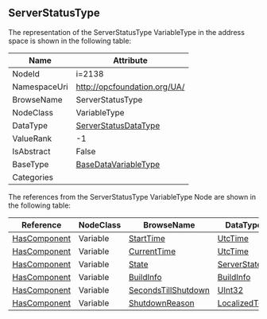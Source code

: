 <!-- objecttype -->
## ServerStatusType
  
<!-- end of text -->
The representation of the ServerStatusType VariableType in the address space is shown in the following table:  

|Name|Attribute|
|---|---|
|NodeId|i=2138|
|NamespaceUri|http://opcfoundation.org/UA/|
|BrowseName|ServerStatusType|
|NodeClass|VariableType|
|DataType|[ServerStatusDataType](../../DataTypes/ServerStatusDataType/readme.md)|
|ValueRank|-1|
|IsAbstract|False|
|BaseType|[BaseDataVariableType](../../VariableTypes/BaseDataVariableType/readme.md)|
|Categories||

The references from the ServerStatusType VariableType Node are shown in the following table:  

|Reference|NodeClass|BrowseName|DataType|TypeDefinition|ModellingRule|
|---|---|---|---|---|---|
|[HasComponent](../../ReferenceTypes/HasComponent/readme.md)|Variable|[StartTime](#StartTime)|[UtcTime](../../DataTypes/UtcTime/readme.md)|[BaseDataVariableType](../../VariableTypes/BaseDataVariableType/readme.md)|[Mandatory](../../Objects/Mandatory/readme.md)|
|[HasComponent](../../ReferenceTypes/HasComponent/readme.md)|Variable|[CurrentTime](#CurrentTime)|[UtcTime](../../DataTypes/UtcTime/readme.md)|[BaseDataVariableType](../../VariableTypes/BaseDataVariableType/readme.md)|[Mandatory](../../Objects/Mandatory/readme.md)|
|[HasComponent](../../ReferenceTypes/HasComponent/readme.md)|Variable|[State](#State)|[ServerState](../../DataTypes/ServerState/readme.md)|[BaseDataVariableType](../../VariableTypes/BaseDataVariableType/readme.md)|[Mandatory](../../Objects/Mandatory/readme.md)|
|[HasComponent](../../ReferenceTypes/HasComponent/readme.md)|Variable|[BuildInfo](#BuildInfo)|[BuildInfo](../../DataTypes/BuildInfo/readme.md)|[BuildInfoType](../../VariableTypes/BuildInfoType/readme.md)|[Mandatory](../../Objects/Mandatory/readme.md)|
|[HasComponent](../../ReferenceTypes/HasComponent/readme.md)|Variable|[SecondsTillShutdown](#SecondsTillShutdown)|[UInt32](../../DataTypes/UInt32/readme.md)|[BaseDataVariableType](../../VariableTypes/BaseDataVariableType/readme.md)|[Mandatory](../../Objects/Mandatory/readme.md)|
|[HasComponent](../../ReferenceTypes/HasComponent/readme.md)|Variable|[ShutdownReason](#ShutdownReason)|[LocalizedText](../../DataTypes/LocalizedText/readme.md)|[BaseDataVariableType](../../VariableTypes/BaseDataVariableType/readme.md)|[Mandatory](../../Objects/Mandatory/readme.md)|


